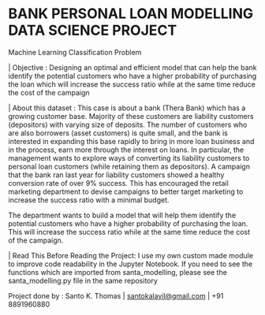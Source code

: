 # BANK PERSONAL LOAN MODELLING DATA SCIENCE PROJECT
Machine Learning Classification Problem

| Objective :
Designing an optimal and efficient model that can help the bank identify the potential customers who have a higher probability of purchasing the loan which will increase the success ratio while at the same time reduce the cost of the campaign

| About this dataset : This case is about a bank (Thera Bank) which has a growing customer base. Majority of these customers are liability customers (depositors) with varying size of deposits. The number of customers who are also borrowers (asset customers) is quite small, and the bank is interested in expanding this base rapidly to bring in more loan business and in the process, earn more through the interest on loans. In particular, the management wants to explore ways of converting its liability customers to personal loan customers (while retaining them as depositors). A campaign that the bank ran last year for liability customers showed a healthy conversion rate of over 9% success. This has encouraged the retail marketing department to devise campaigns to better target marketing to increase the success ratio with a minimal budget.

The department wants to build a model that will help them identify the potential customers who have a higher probability of purchasing the loan. This will increase the success ratio while at the same time reduce the cost of the campaign.

| Read This Before Reading the Project:
I use my own custom made module to improve code readability in the Jupyter Notebook. If you need to see the functions which are imported from santa_modelling, please see the santa_modelling.py file in the same repository


Project done by : 
Santo K. Thomas | santokalayil@gmail.com | +91 8891960880
